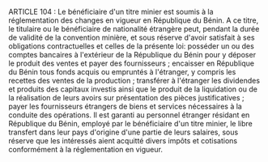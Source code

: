 ARTICLE 104 : Le bénéficiaire d'un titre minier est soumis à la
réglementation des changes en vigueur en République du Bénin.
A ce titre, le titulaire ou le bénéficiaire de nationalité étrangère
peut, pendant la durée de validité de la convention minière, et sous
réserve d'avoir satisfait à ses obligations contractuelles et celles de
la présente loi:
posséder un ou des comptes bancaires à l'extérieur de la République du
Bénin pour y déposer le produit des ventes et payer des fournisseurs ;
encaisser en République du Bénin tous fonds acquis ou empruntés à
l'étranger, y compris les recettes des ventes de la production ;
transférer à l'étranger les dividendes et produits des capitaux
investis ainsi que le produit de la liquidation ou de la réalisation
de leurs avoirs sur présentation des pièces justificatives ;
payer les fournisseurs étrangers de biens et services nécessaires à la
conduite des opérations.
Il est garanti au personnel étranger résidant en République du Bénin,
employé par le bénéficiaire d'un titre minier, le libre transfert dans
leur pays d'origine d'une partie de leurs salaires, sous réserve que les
intéressés aient acquitté divers impôts et cotisations conformément à la
réglementation en vigueur.